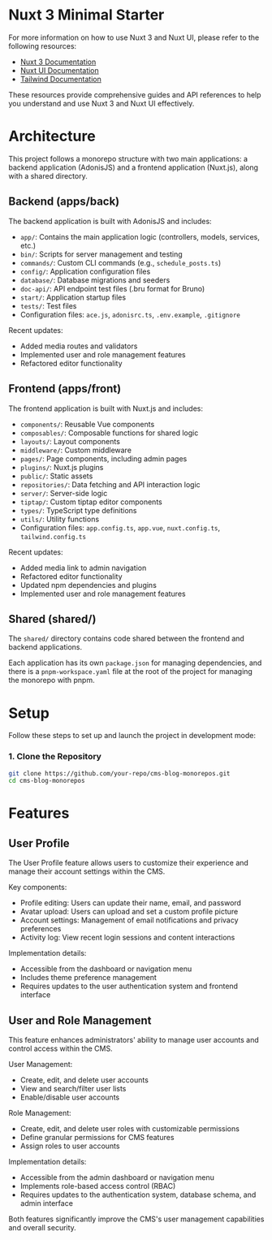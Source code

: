 # Nuxt 3 Minimal Starter

For more information on how to use Nuxt 3 and Nuxt UI, please refer to the following resources:

- [Nuxt 3 Documentation](https://v3.nuxtjs.org/)
- [Nuxt UI Documentation](https://ui.nuxt.com/)
- [Tailwind Documentation](https://ui.nuxt.com/)

These resources provide comprehensive guides and API references to help you understand and use Nuxt 3 and Nuxt UI effectively.

# Architecture

This project follows a monorepo structure with two main applications: a backend application (AdonisJS) and a frontend application (Nuxt.js), along with a shared directory.

## Backend (apps/back)

The backend application is built with AdonisJS and includes:

- `app/`: Contains the main application logic (controllers, models, services, etc.)
- `bin/`: Scripts for server management and testing
- `commands/`: Custom CLI commands (e.g., `schedule_posts.ts`)
- `config/`: Application configuration files
- `database/`: Database migrations and seeders
- `doc-api/`: API endpoint test files (.bru format for Bruno)
- `start/`: Application startup files
- `tests/`: Test files
- Configuration files: `ace.js`, `adonisrc.ts`, `.env.example`, `.gitignore`

Recent updates:

- Added media routes and validators
- Implemented user and role management features
- Refactored editor functionality

## Frontend (apps/front)

The frontend application is built with Nuxt.js and includes:

- `components/`: Reusable Vue components
- `composables/`: Composable functions for shared logic
- `layouts/`: Layout components
- `middleware/`: Custom middleware
- `pages/`: Page components, including admin pages
- `plugins/`: Nuxt.js plugins
- `public/`: Static assets
- `repositories/`: Data fetching and API interaction logic
- `server/`: Server-side logic
- `tiptap/`: Custom tiptap editor components
- `types/`: TypeScript type definitions
- `utils/`: Utility functions
- Configuration files: `app.config.ts`, `app.vue`, `nuxt.config.ts`, `tailwind.config.ts`

Recent updates:

- Added media link to admin navigation
- Refactored editor functionality
- Updated npm dependencies and plugins
- Implemented user and role management features

## Shared (shared/)

The `shared/` directory contains code shared between the frontend and backend applications.

Each application has its own `package.json` for managing dependencies, and there is a `pnpm-workspace.yaml` file at the root of the project for managing the monorepo with pnpm.

# Setup

Follow these steps to set up and launch the project in development mode:

### 1. Clone the Repository

```bash
git clone https://github.com/your-repo/cms-blog-monorepos.git
cd cms-blog-monorepos
```

# Features

## User Profile

The User Profile feature allows users to customize their experience and manage their account settings within the CMS.

Key components:

- Profile editing: Users can update their name, email, and password
- Avatar upload: Users can upload and set a custom profile picture
- Account settings: Management of email notifications and privacy preferences
- Activity log: View recent login sessions and content interactions

Implementation details:

- Accessible from the dashboard or navigation menu
- Includes theme preference management
- Requires updates to the user authentication system and frontend interface

## User and Role Management

This feature enhances administrators' ability to manage user accounts and control access within the CMS.

User Management:

- Create, edit, and delete user accounts
- View and search/filter user lists
- Enable/disable user accounts

Role Management:

- Create, edit, and delete user roles with customizable permissions
- Define granular permissions for CMS features
- Assign roles to user accounts

Implementation details:

- Accessible from the admin dashboard or navigation menu
- Implements role-based access control (RBAC)
- Requires updates to the authentication system, database schema, and admin interface

Both features significantly improve the CMS's user management capabilities and overall security.
